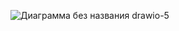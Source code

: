 ![Диаграмма без названия drawio-5](https://user-images.githubusercontent.com/96993075/229383424-291a5033-ee0f-43f7-a58d-3e681f65464f.png)
